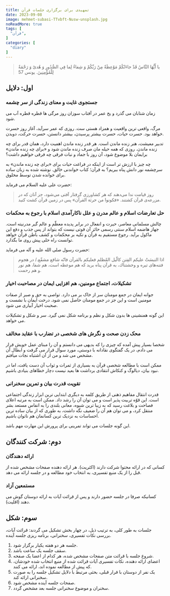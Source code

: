 ```yaml
---
title: تمهیدی برای برگزاری جلسات قرآن
date: 2023-09-08
image: mehmet-subasi-TTvbft-Nusw-unsplash.jpg
noReadMore: true
tags: [
  "قرآن",
]
categories: [
  "diary"
]
---
```


> يا أَيُّهَا النَّاسُ قَدْ جاءَتْكُمْ مَوْعِظَةٌ مِنْ رَبِّكُمْ وَ شِفاءٌ لِما فِي الصُّدُورِ وَ هُدىً وَ رَحْمَةٌ لِلْمُؤْمِنِينَ. یونس 57

## اول: دلایل

### جستجوی غایت و معنای زندگی از سر چشمه

زمان شتابان می گذرد و یخ عمر در آفتاب سوزان روز مرگی ها قطره قطره آب می شود.

مرگ، واقعی ترین واقعیت و همزاد هستی ست. روزی که عمر سرآید، آغاز روز حسرت خواهد بود. حسرت حیات، حسرت بیشتر پرسیدن، بیشتر دانستن، حسرت حرکت، دویدن.

تدبیر معیشت، هنر زنده ماندن است. هر قدر زنده ماندن اهمیت دارد، همان قدر برای چه زنده ماندن. روزی که همه حیله مان صرف زنده ماندن شود و «برای چه زنده ماندن» برایمان بلا موضوع شود، آن روز با جماد و نبات فرقی چه فرقی خواهیم داشت؟

چه چیز با ارزش تر است از اینکه در فراغت حیات برای «برای چه زنده ماندن» به سرچشمه نور دانش پناه ببریم؟ به قرآن؛ کتاب خواندنی خالق. نوشته شده به زبان ساده برای خوانده شدن توسط مخلوق.

حضرت علی علیه السلام می فرماید:

> روز قيامت ندا مى‌دهند كه هر كشاورزى گرفتار آفتى مى‌شود، جز آنان كه در مزرعه‌ى قرآن كشتند. «فكونوا من حرثة القرآن» پس در زمين قرآن كشت كنيد.

### حل تعارضات اسلام و عالم مدرن و علل ناکارآمدی اسلام با رجوع به محکمات

چالش مسلمانی معاصر، حیرت و انفعال در برابر پدیده معظّم و عالم گیر مدرنیته است. جهاز هاضمه اسلام سنتی رسمی حائز آن قوتی نیست که بتواند از پس جذب و دفع این ماکول برآید.
رجوع مستقیم به قرآن و تکیه بر محکمات و کشف باطن قرآن خواهد توانست راه حلی پیش روی ما بگذارد.

حضرت رسول صلى الله عليه و آله می فرماید:

> اذا التبسَتْ عليكم الفِتن كالّيل المُظلم فعليكم بالقرآن فانّه شافع مشفّع./ در هجوم فتنه‌هاى تيره و وحشتناك، به قرآن پناه بريد كه هم موعظه است، هم شفا، هم نور و هم رحمت.

### تشکیلات، اجتماع مومنین، هم افزایی ایمان در مصاحبت اخیار

جوانه ایمان در جمع مومنان سر از خاک بر می دارد. تواصی به حق و صبر از صفات مومنین است و این جز در جمع مومنان حاصل نمی شود. درخت ایمان با نشست و صحبت اخیار آبیاری می شود.

این گونه همنشینی ها بدون شکل و نظم و برنامه شکل نمی گیرد. سر و شکل و تشکیلات می خواهد. 


### محک زدن صحت و نگرش های شخصی در تضارب با عقاید مخالف 

شخصا بسیار پیش آمده که چیزی را که بدیهی می دانستم و آن را مبنای عمل خویش قرار می دادم، در یک گفتگوی نقادانه با دوستی، مورد سوال قرار می گرفت و ابطال آن مشخص می شد و من از آن اشتباه نجات میافتم.

ممکن است با مطالعه شخصی قرآن به بسیاری از ثمرات و ثواب آن دست یافت، اما در نبود بیان، دیالوگ و کنکاش انتقادی برداشت ها بعید نیست دچار خطاهای بنیادی باشیم.


### تقویت قدرت بیان و تمرین سخنرانی

قدرت انتقال مفاهیم ذهنی از طریق کلمه به دیگری ابتدایی ترین ابزار زندگی اجتماعی است. این قوّه تربیت پذیر است و می توان آن را رشد داد. ممکن است به مرتبه اعلای فصاحت و بلاغت رسید که به زیبا ترین شیوه، معانی بلندی را به انفاس مستعد بشر منتقل کرد، و می توان هم آن را ضعیف نگه داشت، به طوری که از بیان ساده ترین احساسات به نزدیک ترین کسانمان هم ناتوان باشیم.

این گونه جلسات می تواند تمرینی برای پرورش این مهارت مهم باشد.



## دوم: شرکت کنندگان

### ارائه دهندگان

کسانی که در ارائه محتوا شرکت دارند (اکثریت). هر ارائه دهنده صفحات مشخص شده از قبل را از یک منبع تفسیری، به انتخاب خود مطالعه و در جلسه ارائه می دهد.

### مستمعین آزاد

کسانیکه صرفا در جلسه حضور دارند و پس از قرائت آیات به ارائه دوستان گوش می دهند (اقلیت).

## سوم: شکل

جلسات  به طور کلی، به ترتیب ذیل، در چهار بخش تشکیل می گردند: قرائت آیات، بررسی نکات تفسیری، سخنرانی، برنامه ریزی جلسه آینده.

1. جلسه هر دو هفته یکبار برگزار شود.
2. سقف جلسه یک ساعت باشد.
3. شروع جلسه با قرائت متن صفحات مشخص شده، هر کدام از اعضا یک صفحه.
4. اعضای ارائه دهنده، نکات تفسیری آیات قرائت شده از منبع انتخاب شده خودشان، که پیش از مطالعه نموده اند، ارائه می کنند.
5. یک نفر از دوستان با قرار قبلی، بحثی مرتبط با دلایل تشکیل جلسه را به صورت سخنرانی ارائه کند.
6. صفحات جلسه آینده مشخص شود.
7. سخنران و موضوع سخنرانی جلسه بعد مشخص گردد.


